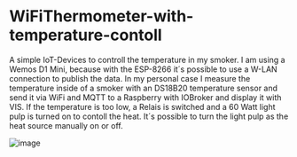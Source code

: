 # WiFiThermometer-with-temperature-contoll

A simple IoT-Devices to controll the temperature in my smoker. I am using a Wemos D1 Mini, because with the ESP-8266 it´s possible to use a W-LAN connection to publish the data. In my personal case I measure the temperature inside of a smoker with an DS18B20 temperature sensor and send it via WiFi and MQTT to a Raspberry with IOBroker and display it with VIS. If the temperature is too low, a Relais is switched and a 60 Watt light pulp is turned on to contoll the heat. It´s possible to turn the light pulp as the heat source manually on or off.



![image](https://user-images.githubusercontent.com/64526074/115380017-6aaf2780-a1d2-11eb-939c-5d40ce558f48.png)
